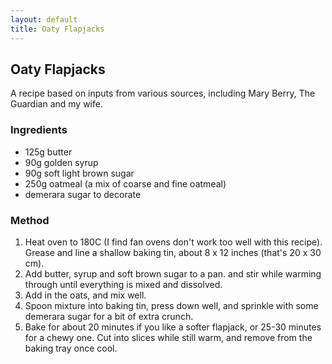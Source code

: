 ```yaml
---
layout: default
title: Oaty Flapjacks
---
```


## Oaty Flapjacks

A recipe based on inputs from various sources, including Mary Berry, The Guardian and my wife.

### Ingredients
* 125g butter 
* 90g golden syrup 
* 90g soft light brown sugar 
* 250g oatmeal (a mix of coarse and fine oatmeal)
* demerara sugar to decorate 

### Method
1. Heat oven to 180C (I find fan ovens don't work too well with this recipe). Grease and line a shallow baking tin, about 8 x 12 inches (that's 20 x 30 cm).
2. Add butter, syrup and soft brown sugar to a pan. and stir while warming through until everything is mixed and dissolved.
3. Add in the oats, and mix well.
4. Spoon mixture into baking tin, press down well, and sprinkle with some demerara sugar for a bit of extra crunch.
5. Bake for about 20 minutes if you like a softer flapjack, or 25-30 minutes for a chewy one. Cut into slices while still warm, and remove from the baking tray once cool.
